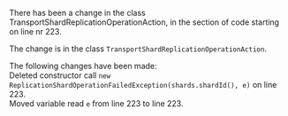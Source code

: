There has been a change in the class TransportShardReplicationOperationAction, in the section of code starting on line nr 223.
  
The change is in the class ```TransportShardReplicationOperationAction```.
  
The following changes have been made:  
Deleted constructor call ```new ReplicationShardOperationFailedException(shards.shardId(), e)``` on line 223.  
Moved variable read ```e``` from line 223 to line 223.  
